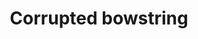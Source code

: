 ---
layout: item
title: Corrupted bowstring
item-id: 23832
datatable: true
id: 23832
name: "Corrupted bowstring"
members: true
lowalch: null
highalch: null
examine: "An enchanted bowstring."
monsters:
  - id: 9048
    name: "Corrupted Dark Beast"
    members: true
    combat_level: 258
    wiki_url: "https://oldschool.runescape.wiki/w/Corrupted_Dark_Beast"
    drops:
      - quantity: "1"
        rarity: 1
        drop_requirements: null
---